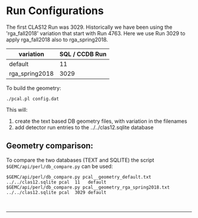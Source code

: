 # Run Configurations

The first CLAS12 Run was 3029. Historically we have been using the 'rga_fall2018' variation that start with Run 4763.
Here we use Run 3029 to apply rga_fall2018 also to rga_spring2018.

| variation      | SQL / CCDB Run | 
|----------------|----------------|
| default        | 11             | 
| rga_spring2018 | 3029           | 




To build the geometry:

````./pcal.pl config.dat````

This will:

1. create the text based DB geometry files, with variation in the filenames
2. add detector run entries to the ../../clas12.sqlite database


## Geometry comparison:

To compare the two databases (TEXT and SQLITE) the script ` $GEMC/api/perl/db_compare.py` can be used:

````
$GEMC/api/perl/db_compare.py pcal__geometry_default.txt        ../../clas12.sqlite pcal  11   default
$GEMC/api/perl/db_compare.py pcal__geometry_rga_spring2018.txt ../../clas12.sqlite pcal  3029 default
````

<br/>

---

